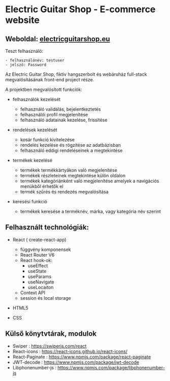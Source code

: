 # Electric Guitar Shop - E-commerce website
 
## Weboldal: [electricguitarshop.eu](https://thomas-horvath.github.io/egs_shop_react)


Teszt felhasználó:

    - felhasználónév: testuser
    - jelszó: Password

 Az Electric Guitar Shop, fiktív hangszerbolt és webáruház full-stack megvalósításának front-end project része. 
 
 
 A projektben megvalósított funkciók: 
 - felhasználók kezelését
    - felhasználó validálás, bejelentkeztetés
    - felhasználói profil megjelenítése
    - felhasználó adatainak kezelése, frissítése

 - rendelések kezelését
    - kosár funkció kivitelezése
    - rendelés kezelése és rögzítése az adatbázisban
    - felhasználó eddigi rendeléseinek a megtekintése

 - termékek kezelésé
    - termékek termékkártyákon való megjelenítése
    - termékek részleteinek megtekintése külön oldalon
    - termékek kategóriánként való megjelenítése amelyek a navigációs menükből érhetők el
    - termék szűrés és rendezés megvalósítása
    
- keresési funkció 
    - termékek keresése a terméknév, márka, vagy kategória név szerint


## Felhasznált technológiák:
 
 - React ( create-react-app)
    - függvény komponensek 
    - React Router V6
    - React hook-ok:
        - useEffect
        - useState
        - useParams
        - useNavigate
        - useLocaiton
    - Context API
    - session és local storage

 - HTML5 
 - CSS 


## Külső könytvtárak, modulok
- Swiper : https://swiperjs.com/react
- React-icons : https://react-icons.github.io/react-icons/
- React-Paginate : https://www.npmjs.com/package/react-paginate
- JWT-decode : https://www.npmjs.com/package/jwt-decode
- Libphonenumber-js : https://www.npmjs.com/package/libphonenumber-js
